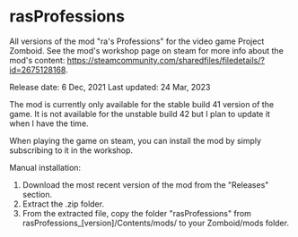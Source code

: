 # rasProfessions
All versions of the mod "ra's Professions" for the video game Project Zomboid. See the mod's workshop page on steam for more info about the mod's content: https://steamcommunity.com/sharedfiles/filedetails/?id=2675128168.

Release date: 6 Dec, 2021
Last updated: 24 Mar, 2023

The mod is currently only available for the stable build 41 version of the game. It is not available for the unstable build 42 but I plan to update it when I have the time.

When playing the game on steam, you can install the mod by simply subscribing to it in the workshop.

Manual installation:
1. Download the most recent version of the mod from the "Releases" section.
2. Extract the .zip folder.
3. From the extracted file, copy the folder "rasProfessions" from rasProfessions_[version]/Contents/mods/ to your Zomboid/mods folder.
